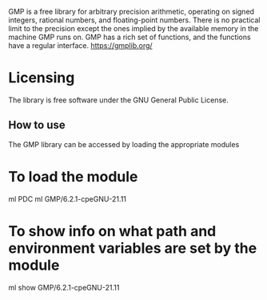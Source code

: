 GMP is a free library for arbitrary precision arithmetic, operating on signed integers, rational numbers, and floating-point numbers.
There is no practical limit to the precision except the ones implied by the available memory in the machine GMP runs on.
GMP has a rich set of functions, and the functions have a regular interface.
https://gmplib.org/

# Licensing
The library is free software under the GNU General Public License.


## How to use

The GMP library can be accessed by loading the appropriate modules
# To load the module
ml PDC
ml GMP/6.2.1-cpeGNU-21.11
# To show info on what path and environment variables are set by the module
ml show GMP/6.2.1-cpeGNU-21.11
